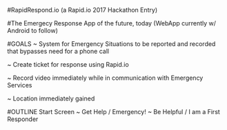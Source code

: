 #RapidRespond.io
(a Rapid.io 2017 Hackathon Entry)

#The Emergecy Response App of the future, today
(WebApp currently w/ Android to follow)

#GOALS
  ~ System for Emergency Situations to be reported and recorded that bypasses need for a phone call
  
  ~ Create ticket for response using Rapid.io
  
  ~ Record video immediately while in communication with Emergency Services
  
  ~ Location immediately gained 
  


#OUTLINE
Start Screen
  ~ Get Help / Emergency!
  ~ Be Helpful / I am a First Responder

